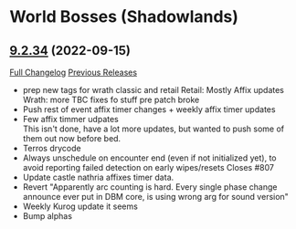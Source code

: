 # <DBM> World Bosses (Shadowlands)

## [9.2.34](https://github.com/DeadlyBossMods/DBM-Retail/tree/9.2.34) (2022-09-15)
[Full Changelog](https://github.com/DeadlyBossMods/DBM-Retail/compare/9.2.33...9.2.34) [Previous Releases](https://github.com/DeadlyBossMods/DBM-Retail/releases)

- prep new tags for wrath classic and retail Retail: Mostly Affix updates Wrath: more TBC fixes fo stuff pre patch broke  
- Push rest of event affix timer changes + weekly affix timer updates  
- Few affix timmer udpates  
    This isn't done, have a lot more updates, but wanted to push some of them out now before bed.  
- Terros drycode  
- Always unschedule on encounter end (even if not initialized yet), to avoid reporting failed detection on early wipes/resets Closes #807  
- Update castle nathria affixes timer data.  
- Revert "Apparently arc counting is hard. Every single phase change announce ever put in DBM core, is using wrong arg for sound version"  
- Weekly Kurog update it seems  
- Bump alphas  
